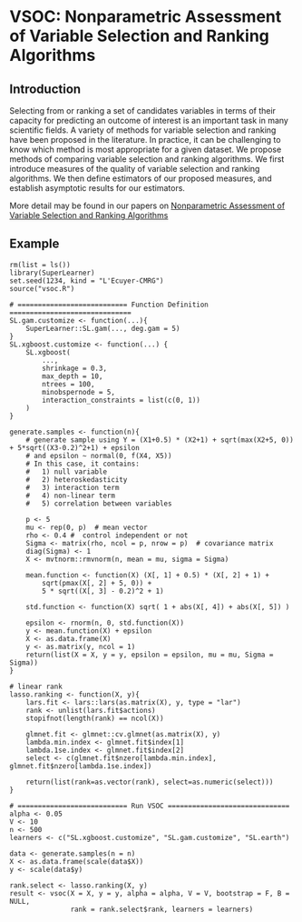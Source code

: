 # VSOC: Nonparametric Assessment of Variable Selection and Ranking Algorithms

## Introduction
Selecting from or ranking a set of candidates variables in terms of their capacity
for predicting an outcome of interest is an important task in many scientific fields.
A variety of methods for variable selection and ranking have been proposed in the
literature. In practice, it can be challenging to know which method is most appropriate for a given dataset. We propose methods of comparing variable selection and ranking algorithms. We first introduce measures of the quality of variable selection and ranking algorithms. We then define estimators of our proposed
measures, and establish asymptotic results for our estimators. 

More detail may be found in our papers on [Nonparametric Assessment of Variable Selection and Ranking Algorithms](https://arxiv.org/abs/2308.11593)


## Example
```
rm(list = ls())
library(SuperLearner)
set.seed(1234, kind = "L'Ecuyer-CMRG")
source("vsoc.R")

# =========================== Function Definition ==============================
SL.gam.customize <- function(...){
    SuperLearner::SL.gam(..., deg.gam = 5)
}
SL.xgboost.customize <- function(...) {
    SL.xgboost(
        ...,
        shrinkage = 0.3,
        max_depth = 10,
        ntrees = 100,
        minobspernode = 5,
        interaction_constraints = list(c(0, 1))
    )
}

generate.samples <- function(n){
    # generate sample using Y = (X1+0.5) * (X2+1) + sqrt(max(X2+5, 0)) + 5*sqrt((X3-0.2)^2+1) + epsilon
    # and epsilon ~ normal(0, f(X4, X5))
    # In this case, it contains: 
    #   1) null variable
    #   2) heteroskedasticity
    #   3) interaction term
    #   4) non-linear term 
    #   5) correlation between variables
    
    p <- 5
    mu <- rep(0, p)  # mean vector
    rho <- 0.4 #  control independent or not
    Sigma <- matrix(rho, ncol = p, nrow = p)  # covariance matrix
    diag(Sigma) <- 1
    X <- mvtnorm::rmvnorm(n, mean = mu, sigma = Sigma)
    
    mean.function <- function(X) (X[, 1] + 0.5) * (X[, 2] + 1) +
        sqrt(pmax(X[, 2] + 5, 0)) +
        5 * sqrt((X[, 3] - 0.2)^2 + 1)
    
    std.function <- function(X) sqrt( 1 + abs(X[, 4]) + abs(X[, 5]) )
    
    epsilon <- rnorm(n, 0, std.function(X))
    y <- mean.function(X) + epsilon
    X <- as.data.frame(X)
    y <- as.matrix(y, ncol = 1)
    return(list(X = X, y = y, epsilon = epsilon, mu = mu, Sigma = Sigma))
}

# linear rank
lasso.ranking <- function(X, y){
    lars.fit <- lars::lars(as.matrix(X), y, type = "lar")
    rank <- unlist(lars.fit$actions)
    stopifnot(length(rank) == ncol(X))
    
    glmnet.fit <- glmnet::cv.glmnet(as.matrix(X), y)
    lambda.min.index <- glmnet.fit$index[1]
    lambda.1se.index <- glmnet.fit$index[2]
    select <- c(glmnet.fit$nzero[lambda.min.index], glmnet.fit$nzero[lambda.1se.index])
    
    return(list(rank=as.vector(rank), select=as.numeric(select)))
}

# =========================== Run VSOC ==============================
alpha <- 0.05
V <- 10
n <- 500
learners <- c("SL.xgboost.customize", "SL.gam.customize", "SL.earth")

data <- generate.samples(n = n)
X <- as.data.frame(scale(data$X))
y <- scale(data$y)

rank.select <- lasso.ranking(X, y)
result <- vsoc(X = X, y = y, alpha = alpha, V = V, bootstrap = F, B = NULL,
               rank = rank.select$rank, learners = learners)
```



